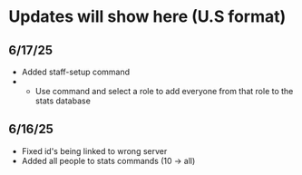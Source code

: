  # Updates will show here (U.S format)

## 6/17/25
- Added staff-setup command
- - Use command and select a role to add everyone from that role to the stats database

## 6/16/25
- Fixed id's being linked to wrong server
- Added all people to stats commands (10 -> all)
